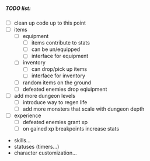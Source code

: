 ##### TODO list:
- [ ] clean up code up to this point
- [ ] items
  - [ ] equipment
    - [ ] items contribute to stats
    - [ ] can be un/equipped
    - [ ] interface for equipment
  - [ ] inventory
    - [ ] can drop/pick up items
    - [ ] interface for inventory
  - [ ] random items on the ground
  - [ ] defeated enemies drop eqiuipment
- [ ] add more dungeon levels
  - [ ] introduce way to regen life
  - [ ] add more monsters that scale with dungeon depth
- [ ] experience
  - [ ] defeated enemies grant xp
  - [ ] on gained xp breakpoints increase stats
 - skills...
 - statuses (timers...)
 - character customization...
